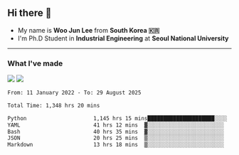 ## Hi there 👋

- My name is **Woo Jun Lee** from **South Korea 🇰🇷**
- I'm Ph.D Student in **Industrial Engineering** at **Seoul National University**

---

### What I've made

<a href="https://share.streamlit.io/tomtom1103/kuiai_hackathon_2022/main/JL_app.py"><img src="https://img.shields.io/badge/Journey Lee-161B22?style=for-the-badge&logo=streamlit&logoColor=FF4B4B"/></a> <a href="https://jeon-100.github.io/Dangzang/"><img src="https://img.shields.io/badge/당신을 위한 장학금, 당장!-161B22?style=for-the-badge&logo=react&logoColor=#61DAFB"/></a>

<!--START_SECTION:waka-->

```txt
From: 11 January 2022 - To: 29 August 2025

Total Time: 1,348 hrs 20 mins

Python                     1,145 hrs 15 mins█████████████████████░░░░   84.38 %
YAML                       41 hrs 12 mins  ▓░░░░░░░░░░░░░░░░░░░░░░░░   03.04 %
Bash                       40 hrs 35 mins  ▓░░░░░░░░░░░░░░░░░░░░░░░░   02.99 %
JSON                       20 hrs 25 mins  ▒░░░░░░░░░░░░░░░░░░░░░░░░   01.50 %
Markdown                   13 hrs 18 mins  ▒░░░░░░░░░░░░░░░░░░░░░░░░   00.98 %
```

<!--END_SECTION:waka-->
